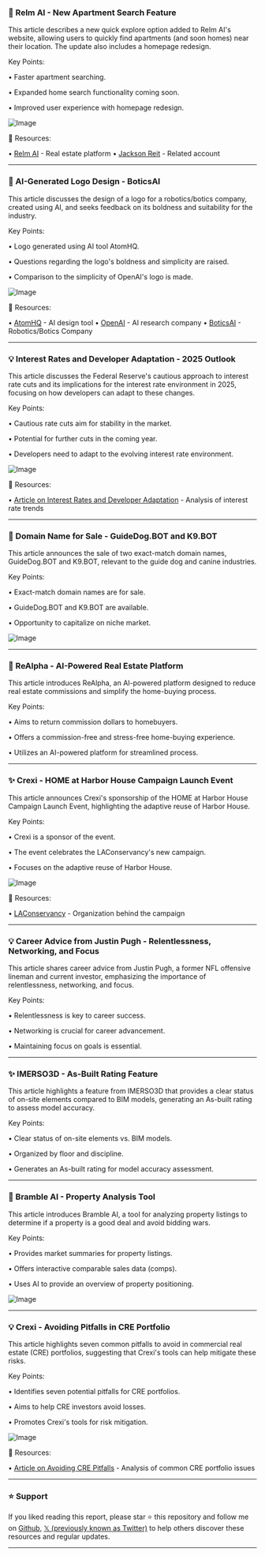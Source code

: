### 🚀 Relm AI - New Apartment Search Feature

This article describes a new quick explore option added to Relm AI's website, allowing users to quickly find apartments (and soon homes) near their location.  The update also includes a homepage redesign.

Key Points:

• Faster apartment searching.

• Expanded home search functionality coming soon.

• Improved user experience with homepage redesign.


![Image](https://pbs.twimg.com/ext_tw_video_thumb/1894046390109585408/pu/img/dOnInR8aFAfCofmS.jpg)

🔗 Resources:

• [Relm AI](https://x.com/relm_ai) - Real estate platform
• [Jackson Reit](https://x.com/jacksonreit) - Related account


---
### 🤖 AI-Generated Logo Design - BoticsAI

This article discusses the design of a logo for a robotics/botics company, created using AI, and seeks feedback on its boldness and suitability for the industry.

Key Points:

• Logo generated using AI tool AtomHQ.

• Questions regarding the logo's boldness and simplicity are raised.

• Comparison to the simplicity of OpenAI's logo is made.


![Image](https://pbs.twimg.com/media/GkaKfZdXAAATak8?format=jpg&name=small)

🔗 Resources:

• [AtomHQ](https://x.com/atomHQ) - AI design tool
• [OpenAI](https://x.com/OpenAI) - AI research company
• [BoticsAI](http://BoticsAI.com) - Robotics/Botics Company


---
### 💡 Interest Rates and Developer Adaptation - 2025 Outlook

This article discusses the Federal Reserve's cautious approach to interest rate cuts and its implications for the interest rate environment in 2025, focusing on how developers can adapt to these changes.

Key Points:

• Cautious rate cuts aim for stability in the market.

• Potential for further cuts in the coming year.

• Developers need to adapt to the evolving interest rate environment.


![Image](https://pbs.twimg.com/media/GgOEKQfW0AAhbqK?format=jpg&name=small)

🔗 Resources:

• [Article on Interest Rates and Developer Adaptation](https://hubs.ly/Q02-L3WZ0) -  Analysis of interest rate trends


---
### 🚀 Domain Name for Sale - GuideDog.BOT and K9.BOT

This article announces the sale of two exact-match domain names, GuideDog.BOT and K9.BOT, relevant to the guide dog and canine industries.

Key Points:

• Exact-match domain names are for sale.

• GuideDog.BOT and K9.BOT are available.

• Opportunity to capitalize on niche market.


![Image](https://pbs.twimg.com/media/GeyeDAjXIAAVd4E?format=jpg&name=small)

---
### 🤖 ReAlpha - AI-Powered Real Estate Platform

This article introduces ReAlpha, an AI-powered platform designed to reduce real estate commissions and simplify the home-buying process.

Key Points:

• Aims to return commission dollars to homebuyers.

• Offers a commission-free and stress-free home-buying experience.

• Utilizes an AI-powered platform for streamlined process.


---
### ✨ Crexi - HOME at Harbor House Campaign Launch Event

This article announces Crexi's sponsorship of the HOME at Harbor House Campaign Launch Event, highlighting the adaptive reuse of Harbor House.

Key Points:

• Crexi is a sponsor of the event.

• The event celebrates the LAConservancy's new campaign.

• Focuses on the adaptive reuse of Harbor House.


![Image](https://pbs.twimg.com/media/GcTAfXfXcAATgZz?format=jpg&name=small)

🔗 Resources:

• [LAConservancy](https://x.com/LAConservancy) -  Organization behind the campaign


---
### 💡 Career Advice from Justin Pugh - Relentlessness, Networking, and Focus

This article shares career advice from Justin Pugh, a former NFL offensive lineman and current investor, emphasizing the importance of relentlessness, networking, and focus.

Key Points:

• Relentlessness is key to career success.

• Networking is crucial for career advancement.

• Maintaining focus on goals is essential.


---
### ✨ IMERSO3D - As-Built Rating Feature

This article highlights a feature from IMERSO3D that provides a clear status of on-site elements compared to BIM models, generating an As-built rating to assess model accuracy.

Key Points:

• Clear status of on-site elements vs. BIM models.

• Organized by floor and discipline.

• Generates an As-built rating for model accuracy assessment.


---
### 🚀 Bramble AI - Property Analysis Tool

This article introduces Bramble AI, a tool for analyzing property listings to determine if a property is a good deal and avoid bidding wars.

Key Points:

• Provides market summaries for property listings.

• Offers interactive comparable sales data (comps).

• Uses AI to provide an overview of property positioning.


![Image](https://pbs.twimg.com/ext_tw_video_thumb/1848885977747755008/pu/img/SboEHFxpa1hVU0zl.jpg)

---
### 💡 Crexi - Avoiding Pitfalls in CRE Portfolio

This article highlights seven common pitfalls to avoid in commercial real estate (CRE) portfolios, suggesting that Crexi's tools can help mitigate these risks.

Key Points:

• Identifies seven potential pitfalls for CRE portfolios.

• Aims to help CRE investors avoid losses.

• Promotes Crexi's tools for risk mitigation.


![Image](https://pbs.twimg.com/media/Gavo1y8XAAAatJ5.jpg)

🔗 Resources:

• [Article on Avoiding CRE Pitfalls](https://bit.ly/3AadlRy) -  Analysis of common CRE portfolio issues


---

### ⭐️ Support

If you liked reading this report, please star ⭐️ this repository and follow me on [Github](https://github.com/Drix10), [𝕏 (previously known as Twitter)](https://x.com/DRIX_10_) to help others discover these resources and regular updates.

---